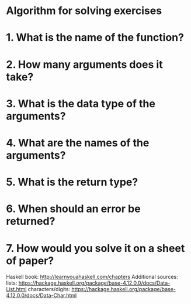 # Algorithm for solving exercises

# 1. What is the name of the function?
# 2. How many arguments does it take?
# 3. What is the data type of the arguments?
# 4. What are the names of the arguments?
# 5. What is the return type?
# 6. When should an error be returned?
# 7. How would you solve it on a sheet of paper?


Haskell book: http://learnyouahaskell.com/chapters
Additional sources:
lists: https://hackage.haskell.org/package/base-4.12.0.0/docs/Data-List.html
characters/digits: https://hackage.haskell.org/package/base-4.12.0.0/docs/Data-Char.html
